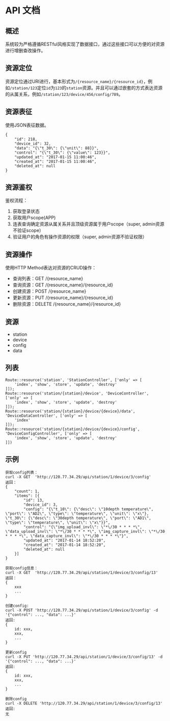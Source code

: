 # API 文档
## 概述
系统较为严格遵循RESTful风格实现了数据接口，通过这些接口可以方便的对资源进行增删查改操作。

## 资源定位
资源定位通过URI进行，基本形式为`/{resource_name}/{resource_id}`，例如`/station/123`定位`id`为`123`的`station`资源。并且可以通过嵌套的方式表达资源的从属关系，例如`/station/123/device/456/config/789`。

## 资源表征
使用JSON表征数据。
```
{
    "id": 218,
    "device_id": 32,
    "data": "{\"t_30\": {\"unit\": 88}}",
    "control": "{\"t_30\": {\"value\": 123}}",
    "updated_at": "2017-01-15 11:00:46",
    "created_at": "2017-01-15 11:00:46",
    "deleted_at": null
}
```

## 资源鉴权
鉴权流程： 
1. 获取登录状态 
2. 获取用户scope(APP)
3. 连表查询确定资源从属关系并且顶级资源属于用户scope（super, admin资源不验证scope）
4. 验证用户的角色有操作资源的权限（super, admin资源不验证权限）

## 资源操作
使用HTTP Method表达对资源的CRUD操作：
* 查询列表：GET /{resource_name}
* 查询资源：GET /{resource_name}/{resource_id}
* 创建资源：POST /{resource_name}
* 更新资源：PUT /{resource_name}/{resource_id}
* 删除资源：DELETE /{resource_name}/{resource_id}

## 资源
* station
* device
* config
* data

## 列表
```
Route::resource('station', 'StationController', ['only' => [
    'index', 'show', 'store', 'update', 'destroy'
]]);    
Route::resource('station/{station}/device', 'DeviceController', ['only' => [
    'index', 'show', 'store', 'update', 'destroy'
]]);
Route::resource('station/{station}/device/{device}/data', 'DeviceDataController', ['only' => [
    'index'
]]);
Route::resource('station/{station}/device/{device}/config', 'DeviceConfigController', ['only' => [
    'index', 'show', 'store', 'update', 'destroy'
]])
```

## 示例
```
获取config列表：
curl -X GET  'http://120.77.34.29/api/station/1/device/3/config'
返回：
{
    "count": 1,
    "items": [{
        "id": 13,
        "device_id": 3,
        "config": "{\"t_10\": {\"desc\": \"10depth temperature\", \"port\": \"AD2\", \"type\": \"temperature\", \"unit\": \"x\"}, \"t_30\": {\"desc\": \"30depth temperature\", \"port\": \"AD1\", \"type\": \"temperature\", \"unit\": \"x\"}}",
        "control": "{\"img_upload_invl\": \"*\/30 * * * *\", \"data_upload_invl\": \"*\/30 * * * *\", \"img_capture_invl\": \"*\/30 * * * *\", \"data_capture_invl\": \"*\/30 * * * *\"}",
        "updated_at": "2017-01-14 18:52:20",
        "created_at": "2017-01-14 18:52:20",
        "deleted_at": null
    }]
}

获取config信息：
curl -X GET  'http://120.77.34.29/api/station/1/device/3/config/13'
返回：
{
    xxx
    ...
}

创建config:
curl -X POST 'http://120.77.34.29/api/station/1/device/3/config' -d '{"control": ..., "data": ...}'
返回:
{
    id: xxx,
    xxx,
    ...
}

更新config
curl -X PUT 'http://120.77.34.29/api/station/1/device/3/config/13' -d '{"control": ..., "data": ...}'
返回:
{
    id: xxx,
    xxx,
    ...
}

删除config
curl -X DELETE 'http://120.77.34.29/api/station/1/device/3/config/13'
返回:
无
```